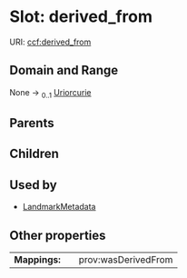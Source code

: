 
# Slot: derived_from




URI: [ccf:derived_from](http://purl.org/ccf/derived_from)


## Domain and Range

None &#8594;  <sub>0..1</sub> [Uriorcurie](types/Uriorcurie.md)

## Parents


## Children


## Used by

 * [LandmarkMetadata](LandmarkMetadata.md)

## Other properties

|  |  |  |
| --- | --- | --- |
| **Mappings:** | | prov:wasDerivedFrom |

